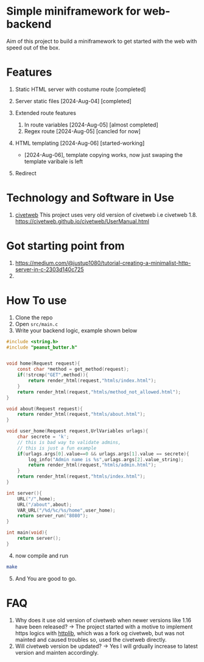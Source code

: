 # Simple miniframework for web-backend 
Aim of this project to build a miniframework to get started with the 
web with speed out of the box.


# Features
1. Static HTML server with costume route [completed]
2. Server static files [2024-Aug-04] [completed]
3. Extended route features
    1. In route  variables [2024-Aug-05] [almost completed]
    1. Regex route   [2024-Aug-05] [cancled for now]
4. HTML templating   [2024-Aug-06] [started-working] 
    - [2024-Aug-06], template copying works, now just swaping
        the template varibale is left
        
5. Redirect 


# Technology and Software in Use
1. [civetweb](https://github.com/civetweb/civetweb)
    This project uses very old version of civetweb i.e civetweb 1.8.
    https://civetweb.github.io/civetweb/UserManual.html


# Got starting point from 
1. https://medium.com/@justup1080/tutorial-creating-a-minimalist-http-server-in-c-2303d140c725
2. 


# How To use
1. Clone the repo
2. Open `src/main.c` 
3. Write your backend logic, example shown below

```c
#include <string.h>
#include "peanut_butter.h"


void home(Request request){
    const char *method = get_method(request);
    if(!strcmp("GET",method)){
        return render_html(request,"htmls/index.html");
    }
    return render_html(request,"htmls/method_not_allowed.html");
}

void about(Request request){
    return render_html(request,"htmls/about.html");
}

void user_home(Request request,UrlVariables urlags){
    char secrete = 'k';
    // this is bad way to validate admins, 
    // this is just a fun example
    if(urlags.args[0].value==0 && urlags.args[1].value == secrete){
        log_info("Admin name is %s",urlags.args[2].value_string);
        return render_html(request,"htmls/admin.html");
    }
    return render_html(request,"htmls/index.html");
}

int server(){
    URL("/",home);
    URL("/about",about);
    VAR_URL("/%d/%c/%s/home",user_home);
    return server_run("8080");
}

int main(void){
    return server();
}

```


4. now compile and run
```bash
make
```
5. And You are good to go.




# FAQ

1. Why does it use old version of civetweb when newer versions like 1.16 have been released?
-> The project started with a motive to implement https logics with [httplib](https://github.com/lammertb/libhttp),
    which was a fork og civetweb, but was not mainted and caused troubles so, used the civetweb directly.
2. Will civetweb version be updated?
-> Yes I will grdually increase to latest version and mainten accordingly.